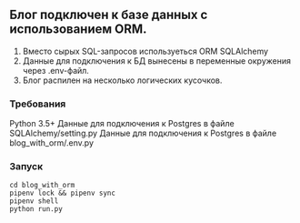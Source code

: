 ## Блог подключен к базе данных с использованием ORM.

1) Вместо сырых SQL-запросов используеться ORM SQLAlchemy
2) Данные для подключения к БД вынесены в переменные окружения через .env-файл.
3) Блог распилен на несколько логических кусочков.

### Требования
Python 3.5+
Данные для подключения к Postgres в файле SQLAlchemy/setting.py
Данные для подключения к Postgres в файле blog_with_orm/.env.py

### Запуск

```
cd blog_with_orm
pipenv lock && pipenv sync
pipenv shell
python run.py
```
